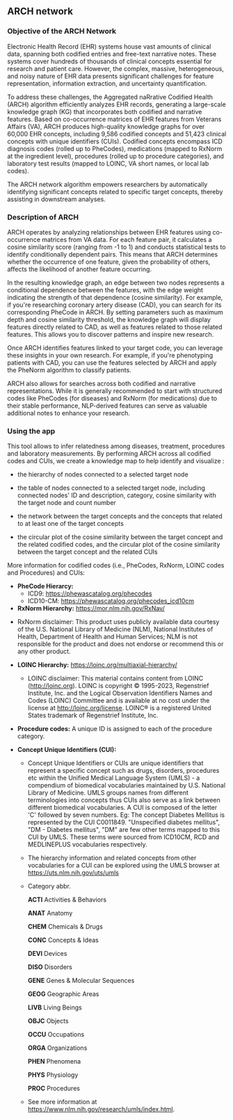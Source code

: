 ## ARCH network


### Objective of the ARCH Network


Electronic Health Record (EHR) systems house vast amounts of clinical data, spanning both codified entries and free-text narrative notes. These systems cover hundreds of thousands of clinical concepts essential for research and patient care. However, the complex, massive, heterogeneous, and noisy nature of EHR data presents significant challenges for feature representation, information extraction, and uncertainty quantification.


To address these challenges, the Aggregated naRrative Codified Health (ARCH) algorithm efficiently analyzes EHR records, generating a large-scale knowledge graph (KG) that incorporates both codified and narrative features. Based on co-occurrence matrices of EHR features from Veterans Affairs (VA), ARCH produces high-quality knowledge graphs for over 60,000 EHR concepts, including 9,586 codified concepts and 51,423 clinical concepts with unique identifiers (CUIs). Codified concepts encompass ICD diagnosis codes (rolled up to PheCodes), medications (mapped to RxNorm at the ingredient level), procedures (rolled up to procedure categories), and laboratory test results (mapped to LOINC, VA short names, or local lab codes).


The ARCH network algorithm empowers researchers by automatically identifying significant concepts related to specific target concepts, thereby assisting in downstream analyses.


### Description of ARCH


ARCH operates by analyzing relationships between EHR features using co-occurrence matrices from VA data. For each feature pair, it calculates a cosine similarity score (ranging from -1 to 1) and conducts statistical tests to identify conditionally dependent pairs. This means that ARCH determines whether the occurrence of one feature, given the probability of others, affects the likelihood of another feature occurring.


In the resulting knowledge graph, an edge between two nodes represents a conditional dependence between the features, with the edge weight indicating the strength of that dependence (cosine similarity). For example, if you're researching coronary artery disease (CAD), you can search for its corresponding PheCode in ARCH. By setting parameters such as maximum depth and cosine similarity threshold, the knowledge graph will display features directly related to CAD, as well as features related to those related features. This allows you to discover patterns and inspire new research.


Once ARCH identifies features linked to your target code, you can leverage these insights in your own research. For example, if you're phenotyping patients with CAD, you can use the features selected by ARCH and apply the PheNorm algorithm to classify patients.


ARCH also allows for searches across both codified and narrative representations. While it is generally recommended to start with structured codes like PheCodes (for diseases) and RxNorm (for medications) due to their stable performance, NLP-derived features can serve as valuable additional notes to enhance your research.






### Using the app


This tool allows to infer relatedness among diseases, treatment, procedures and laboratory measurements. By performing ARCH across all codified codes and CUIs, we create a knowledge map to help identify and visualize :


- the hierarchy of nodes connected to a selected target node


- the table of nodes connected to a selected target node, including connected nodes' ID and description, category, cosine similarity with the target node and count number


- the network between the target concepts and the concepts that related to at least one of the target concepts


- the circular plot of the cosine similarity between the target concept and the related codified codes, and the circular plot of the cosine similarity between the target concept and the related CUIs


More information for codified codes (i.e., PheCodes, RxNorm, LOINC codes and Procedures) and CUIs:


 - **PheCode Hierarcy:**
   * ICD9: https://phewascatalog.org/phecodes
   * ICD10-CM: https://phewascatalog.org/phecodes_icd10cm
  - **RxNorm Hierarchy:** https://mor.nlm.nih.gov/RxNav/
   * RxNorm disclaimer: This product uses publicly available data courtesy of the U.S. National Library of Medicine (NLM), National Institutes of Health, Department of Health and Human Services; NLM is not responsible for the product and does not endorse or recommend this or any other product.


 - **LOINC Hierarchy:** https://loinc.org/multiaxial-hierarchy/
   * LOINC disclaimer: This material contains content from LOINC (http://loinc.org). LOINC is copyright © 1995-2023, Regenstrief Institute, Inc. and the Logical Observation Identifiers Names and Codes (LOINC) Committee and is available at no cost under the license at http://loinc.org/license. LOINC® is a registered United States trademark of Regenstrief Institute, Inc.
  
 - **Procedure codes:** A unique ID is assigned to each of the procedure category.




  
 - **Concept Unique Identifiers (CUI):**
   * Concept Unique Identifiers or CUIs are unique identifiers that represent a specific concept such as drugs, disorders, procedures etc within the Unified Medical Language System (UMLS) - a compendium of biomedical vocabularies maintained by U.S. National Library of Medicine. UMLS groups names from different terminologies into concepts thus CUIs also serve as a link between different biomedical vocabularies. A CUI is composed of the letter 'C' followed by seven numbers.
   Eg: The concept Diabetes Mellitus is represented by the CUI C0011849. "Unspecified diabetes mellitus", "DM - Diabetes mellitus", "DM" are few other terms mapped to this CUI by UMLS. These terms were sourced from ICD10CM, RCD and MEDLINEPLUS vocabularies respectively.
  
   * The hierarchy information and related concepts from other vocabularies for a CUI can be explored using the UMLS browser at https://uts.nlm.nih.gov/uts/umls

   * Category abbr.

      **ACTI** Activities & Behaviors
      
      **ANAT** Anatomy
      
      **CHEM** Chemicals & Drugs
      
      **CONC** Concepts & Ideas
      
      **DEVI** Devices
      
      **DISO** Disorders
      
      **GENE** Genes & Molecular Sequences
      
      **GEOG** Geographic Areas
      
      **LIVB** Living Beings
      
      **OBJC** Objects
      
      **OCCU** Occupations
      
      **ORGA** Organizations
      
      **PHEN** Phenomena
      
      **PHYS** Physiology
      
      **PROC** Procedures
      
   * See more information at https://www.nlm.nih.gov/research/umls/index.html.




